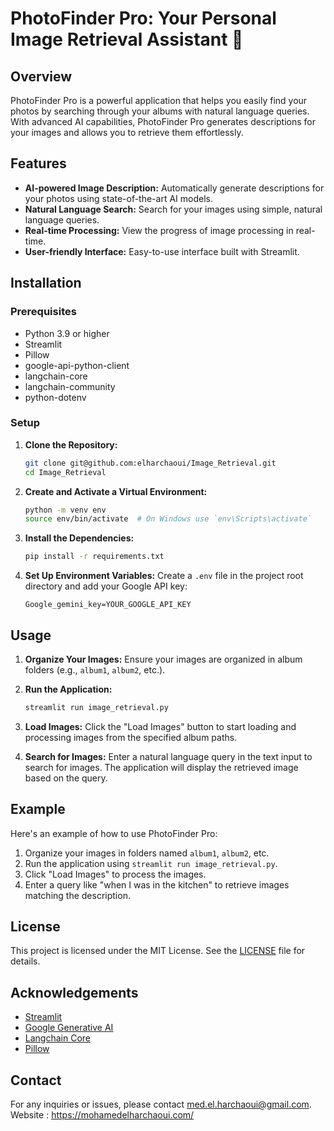 # PhotoFinder Pro: Your Personal Image Retrieval Assistant 📸

## Overview
PhotoFinder Pro is a powerful application that helps you easily find your photos by searching through your albums with natural language queries. With advanced AI capabilities, PhotoFinder Pro generates descriptions for your images and allows you to retrieve them effortlessly.

## Features
- **AI-powered Image Description:** Automatically generate descriptions for your photos using state-of-the-art AI models.
- **Natural Language Search:** Search for your images using simple, natural language queries.
- **Real-time Processing:** View the progress of image processing in real-time.
- **User-friendly Interface:** Easy-to-use interface built with Streamlit.

## Installation

### Prerequisites
- Python 3.9 or higher
- Streamlit
- Pillow
- google-api-python-client
- langchain-core
- langchain-community
- python-dotenv

### Setup

1. **Clone the Repository:**
   ```bash
   git clone git@github.com:elharchaoui/Image_Retrieval.git
   cd Image_Retrieval
   ```

2. **Create and Activate a Virtual Environment:**
   ```bash
   python -m venv env
   source env/bin/activate  # On Windows use `env\Scripts\activate`
   ```

3. **Install the Dependencies:**
   ```bash
   pip install -r requirements.txt
   ```

4. **Set Up Environment Variables:**
   Create a `.env` file in the project root directory and add your Google API key:
   ```env
   Google_gemini_key=YOUR_GOOGLE_API_KEY
   ```

## Usage

1. **Organize Your Images:**
   Ensure your images are organized in album folders (e.g., `album1`, `album2`, etc.).

2. **Run the Application:**
   ```bash
   streamlit run image_retrieval.py
   ```

3. **Load Images:**
   Click the "Load Images" button to start loading and processing images from the specified album paths.

4. **Search for Images:**
   Enter a natural language query in the text input to search for images. The application will display the retrieved image based on the query.

## Example

Here's an example of how to use PhotoFinder Pro:

1. Organize your images in folders named `album1`, `album2`, etc.
2. Run the application using `streamlit run image_retrieval.py`.
3. Click "Load Images" to process the images.
4. Enter a query like "when I was in the kitchen" to retrieve images matching the description.

## License

This project is licensed under the MIT License. See the [LICENSE](LICENSE) file for details.

## Acknowledgements

- [Streamlit](https://streamlit.io/)
- [Google Generative AI](https://developers.google.com/ai)
- [Langchain Core](https://github.com/langchain-ai/langchain)
- [Pillow](https://python-pillow.org/)

## Contact

For any inquiries or issues, please contact [med.el.harchaoui@gmail.com](mailto:med.el.harchaoui@gmail.com).
Website : https://mohamedelharchaoui.com/

